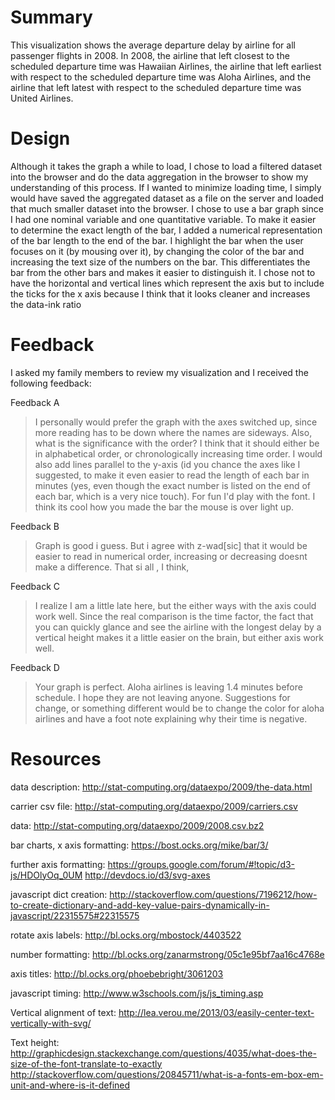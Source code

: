# Summary
This visualization shows the average departure delay by airline for all passenger flights in 2008. In 2008, the airline that left closest to the scheduled departure time was Hawaiian Airlines, the airline that left earliest with respect to the scheduled departure time was Aloha Airlines, and the airline that left latest with respect to the scheduled departure time was United Airlines.

# Design
Although it takes the graph a while to load, I chose to load a filtered dataset into the browser and do the data aggregation in the browser to show my understanding of this process. If I wanted to minimize loading time, I simply would have saved the aggregated dataset as a file on the server and loaded that much smaller dataset into the browser. I chose to use a bar graph since I had one nominal variable and one quantitative variable. To make it easier to determine the exact length of the bar, I added a numerical representation of the bar length to the end of the bar. I highlight the bar when the user focuses on it (by mousing over it), by changing the color of the bar and increasing the text size of the numbers on the bar. This differentiates the bar from the other bars and makes it easier to distinguish it. I chose not to have the horizontal and vertical lines which represent the axis but to include the ticks for the x axis because I think that it looks cleaner and increases the data-ink ratio

# Feedback
I asked my family members to review my visualization and I received the following feedback:

Feedback A
>I personally would prefer the graph with the axes switched up, since more reading has to be down where the names are sideways. Also, what is the significance with the order? I think that it should either be in alphabetical order, or chronologically increasing time order. I would also add lines parallel to the y-axis (id you chance the axes like I suggested, to make it even easier to read the length of each bar in minutes (yes, even though the exact number is listed on the end of each bar, which is a very nice touch). 
>For fun I'd play with the font. 
>I think its cool how you made the bar the mouse is over light up. 

Feedback B
>Graph is good i guess. But i agree with z-wad[sic] that it would be easier to read in numerical order, increasing or decreasing doesnt make a difference. That si all , I think,

Feedback C
>I realize I am a little late here, but the either ways with the axis could work well. Since the real comparison is the time factor, the fact that you can quickly glance and see the airline with the longest delay by a vertical height makes it a little easier on the brain, but either axis work well.

Feedback D
>Your graph is perfect. Aloha airlines is leaving 1.4 minutes before schedule. I hope they are not leaving anyone. Suggestions for change, or something different would be to change the color for aloha airlines and have a foot note explaining why their time is negative.

# Resources

data description:
http://stat-computing.org/dataexpo/2009/the-data.html

carrier csv file:
http://stat-computing.org/dataexpo/2009/carriers.csv

data:
http://stat-computing.org/dataexpo/2009/2008.csv.bz2

bar charts, x axis formatting:
https://bost.ocks.org/mike/bar/3/

further axis formatting:
https://groups.google.com/forum/#!topic/d3-js/HDOlyOq_0UM
http://devdocs.io/d3/svg-axes

javascript dict creation:
http://stackoverflow.com/questions/7196212/how-to-create-dictionary-and-add-key-value-pairs-dynamically-in-javascript/22315575#22315575

rotate axis labels:
http://bl.ocks.org/mbostock/4403522

number formatting:
http://bl.ocks.org/zanarmstrong/05c1e95bf7aa16c4768e

axis titles:
http://bl.ocks.org/phoebebright/3061203

javascript timing:
http://www.w3schools.com/js/js_timing.asp

Vertical alignment of text:
http://lea.verou.me/2013/03/easily-center-text-vertically-with-svg/

Text height:
http://graphicdesign.stackexchange.com/questions/4035/what-does-the-size-of-the-font-translate-to-exactly
http://stackoverflow.com/questions/20845711/what-is-a-fonts-em-box-em-unit-and-where-is-it-defined
